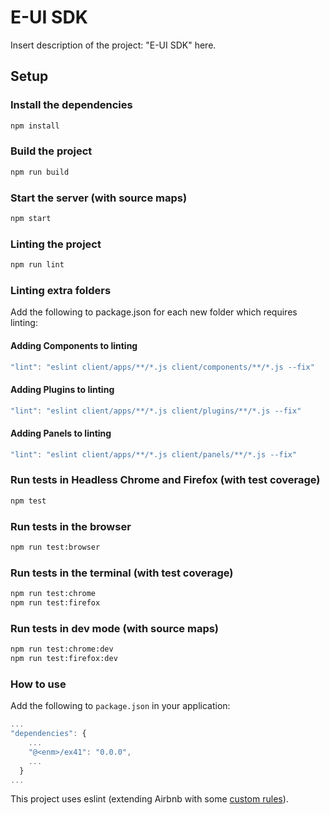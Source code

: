 # E-UI SDK

Insert description of the project: "E-UI SDK" here.

## Setup

### Install the dependencies

```bash
npm install
```

### Build the project

```bash
npm run build
```

### Start the server (with source maps)

```bash
npm start
```

### Linting the project

```bash
npm run lint
```

### Linting extra folders

Add the following to package.json for each new folder which requires linting:

#### Adding Components to linting

```javascript
"lint": "eslint client/apps/**/*.js client/components/**/*.js --fix"
```

#### Adding Plugins to linting

```javascript
"lint": "eslint client/apps/**/*.js client/plugins/**/*.js --fix"
```

#### Adding Panels to linting

```javascript
"lint": "eslint client/apps/**/*.js client/panels/**/*.js --fix"
```

### Run tests in Headless Chrome and Firefox (with test coverage)

```bash
npm test
```

### Run tests in the browser

```bash
npm run test:browser
```

### Run tests in the terminal (with test coverage)

```bash
npm run test:chrome
npm run test:firefox
```

### Run tests in dev mode (with source maps)

```bash
npm run test:chrome:dev
npm run test:firefox:dev
```

### How to use

Add the following to `package.json` in your application:

```javascript
...
"dependencies": {
    ...
    "@<enm>/ex41": "0.0.0",
    ...
  }
...
```

This project uses eslint (extending Airbnb with some [custom rules](.eslintrc.js)).
